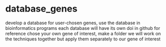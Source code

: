 # database_genes
develop a database for user-chosen genes, use the database in bioinformatics programs
each database will have its own doi in github for reference
chose your own gene of interest, make a folder
we will work on the techniques together but apply them separately to our gene of interest
